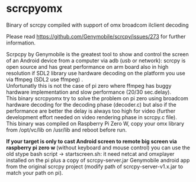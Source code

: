 # scrcpyomx
Binary of scrcpy compiled with support of omx broadcom ilclient decoding

Please read https://github.com/Genymobile/scrcpy/issues/273 for further information.

Scrpcpy by Genymobile is the greatest tool  to show  and control the screen of an Android device from a computer via adb (usb
or network): scrcpy is open source and has great performance on arm board also in high resolution if SDL2 library
use hardware decoding on the platform you use via ffmpeg (SDL2 use ffmpeg) .</br>
Unfortunatly this is not the case of pi zero where ffmpeg has buggy hardware implementation and slow performance (20/30 sec.delay).</br>
This binary scrcpyomx try to solve the problem on pi zero using broadcom hardware decoding for the decoding phase (decoder.c) but
also if the performance are better the delay is always too high for video (further development effort needed on video
rendering phase in scrcpy.c file).</br>
This binary was compiled on Raspberry Pi Zero W, copy your omx library from /opt/vc/lib on /usr/lib and reboot before run.

<b>If your target is only to cast Android screen to remote big screen via raspberry pi zero w </b> (without keyboard and mouse control) you can use the old stype bash script -> startscreen.sh: it need netcat and omxplayer installed on the pi plus a copy of 
scrcpy-server.jar Genymobile android app from the original scrcpy project (modify path of scrcpy-server-v1.x.jar to match your
path on pi).
